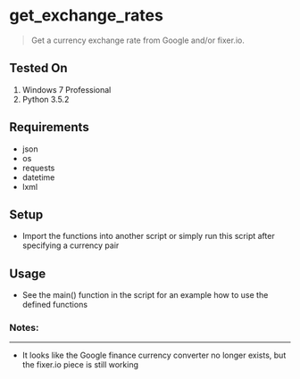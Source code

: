 # get\_exchange\_rates

> Get a currency exchange rate from Google and/or fixer.io.

## Tested On
1. Windows 7 Professional
2. Python 3.5.2

## Requirements
* json
* os
* requests
* datetime
* lxml

## Setup
* Import the functions into another script or simply run this script after specifying a currency pair

## Usage
* See the main() function in the script for an example how to use the defined functions

### Notes:
---
* It looks like the Google finance currency converter no longer exists, but the fixer.io piece is still working
